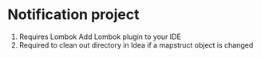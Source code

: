 # Notification project
1. Requires Lombok
        Add Lombok plugin to your IDE
2. Required to clean out directory in Idea if a mapstruct object is changed
    
